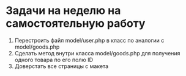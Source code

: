 # Задачи на неделю на самостоятельную работу
1) Перестроить файл model/user.php в класс по аналогии с model/goods.php
2) Сделать метод внутри класса model/goods.php для получения одного товара по его полю ID
3) Доверстать все страницы с макета